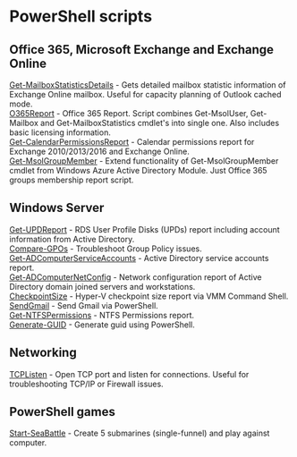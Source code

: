 # PowerShell scripts

## Office 365, Microsoft Exchange and Exchange Online

[Get-MailboxStatisticsDetails](Get-MailboxStatisticsDetails) - Gets detailed mailbox statistic information of Exchange Online mailbox. Useful for capacity planning of Outlook cached mode.  
[O365Report](O365Report) - Office 365 Report. Script combines Get-MsolUser, Get-Mailbox and Get-MailboxStatistics cmdlet's into single one. Also includes basic licensing information.  
[Get-CalendarPermissionsReport](Get-CalendarPermissionsReport) - Calendar permissions report for Exchange 2010/2013/2016 and Exchange Online.  
[Get-MsolGroupMember](Get-MsolGroupMember) - Extend functionality of Get-MsolGroupMember cmdlet from Windows Azure Active Directory Module. Just Office 365 groups membership report script.

## Windows Server

[Get-UPDReport](Get-UPDReport) - RDS User Profile Disks (UPDs) report including account information from Active Directory.  
[Compare-GPOs](Compare-GPOs) - Troubleshoot Group Policy issues.  
[Get-ADComputerServiceAccounts](Get-ADComputerServiceAccounts) - Active Directory service accounts report.  
[Get-ADComputerNetConfig](Get-ADComputerNetConfig) - Network configuration report of Active Directory domain joined servers and workstations.  
[CheckpointSize](CheckpointSize) - Hyper-V checkpoint size report via VMM Command Shell.  
[SendGmail](SendGmail) - Send Gmail via PowerShell.  
[Get-NTFSPermissions](Get-NTFSPermissions) - NTFS Permissions report.  
[Generate-GUID](Generate-GUID) - Generate guid using PowerShell.

## Networking

[TCPListen](TCPListen) - Open TCP port and listen for connections. Useful for troubleshooting TCP/IP or Firewall issues.

## PowerShell games

[Start-SeaBattle](Start-SeaBattle) - Create 5 submarines (single-funnel) and play against computer.